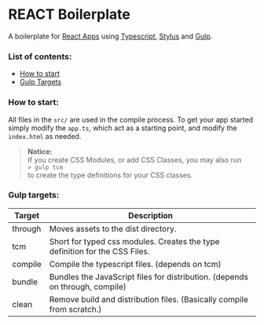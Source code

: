 REACT Boilerplate
=================
A boilerplate for [React Apps](https://reactjs.org/) using [Typescript](https://www.typescriptlang.org/), 
[Stylus](http://stylus-lang.com/) and [Gulp](https://gulpjs.com/).

### List of contents:
- [How to start](#how-to-start)
- [Gulp Targets](#gulp-targets)

### How to start:
All files in the ```src/``` are used in the compile process. To get your app started simply modify the ```app.ts```,
which act as a starting point, and modify the ```index.html``` as needed.

> **Notice:**<br />
> If you create CSS Modules, or add CSS Classes, you may also run <br />
> ```> gulp tcm``` <br />
> to create the type definitions for your CSS classes.


### Gulp targets:
Target | Description
------ | -----------
through | Moves assets to the dist directory.
tcm | Short for typed css modules. Creates the type definition for the CSS Files. 
compile | Compile the typescript files. (depends on tcm) 
bundle | Bundles the JavaScript files for distribution. (depends on through, compile)
clean | Remove build and distribution files. (Basically compile from scratch.)
